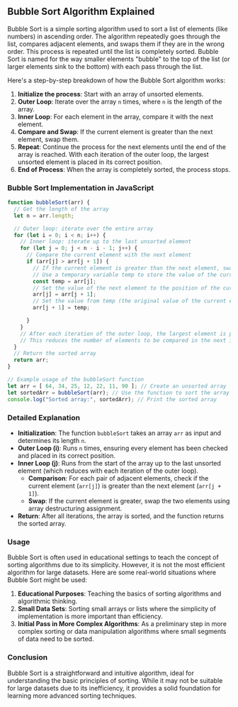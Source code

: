 ## Bubble Sort Algorithm Explained

Bubble Sort is a simple sorting algorithm used to sort a list of elements (like numbers) in ascending order. The algorithm repeatedly goes through the list, compares adjacent elements, and swaps them if they are in the wrong order. This process is repeated until the list is completely sorted. Bubble Sort is named for the way smaller elements "bubble" to the top of the list (or larger elements sink to the bottom) with each pass through the list.

Here's a step-by-step breakdown of how the Bubble Sort algorithm works:

1. **Initialize the process**: Start with an array of unsorted elements. 
2. **Outer Loop**: Iterate over the array `n` times, where `n` is the length of the array. 
3. **Inner Loop**: For each element in the array, compare it with the next element. 
4. **Compare and Swap**: If the current element is greater than the next element, swap them. 
5. **Repeat**: Continue the process for the next elements until the end of the array is reached. With each iteration of the outer loop, the largest unsorted element is placed in its correct position. 
6. **End of Process**: When the array is completely sorted, the process stops.

### Bubble Sort Implementation in JavaScript
```javascript
function bubbleSort(arr) {
  // Get the length of the array
  let n = arr.length;

  // Outer loop: iterate over the entire array
  for (let i = 0; i < n; i++) {
    // Inner loop: iterate up to the last unsorted element
    for (let j = 0; j < n - i - 1; j++) {
      // Compare the current element with the next element
      if (arr[j] > arr[j + 1]) {
        // If the current element is greater than the next element, swap them
        // Use a temporary variable temp to store the value of the current element
        const temp = arr[j];
        // Set the value of the next element to the position of the current element
        arr[j] = arr[j + 1];
        // Set the value from temp (the original value of the current element) to the position of the next element
        arr[j + 1] = temp;

      }
    }
    // After each iteration of the outer loop, the largest element is placed in its correct position
    // This reduces the number of elements to be compared in the next iteration
  }
  // Return the sorted array
  return arr;
}

// Example usage of the bubbleSort function
let arr = [ 64, 34, 25, 12, 22, 11, 90 ]; // Create an unsorted array
let sortedArr = bubbleSort(arr); // Use the function to sort the array
console.log("Sorted array:", sortedArr); // Print the sorted array

```

### Detailed Explanation

- **Initialization**: The function `bubbleSort` takes an array `arr` as input and determines its length `n`. 
- **Outer Loop (i)**: Runs `n` times, ensuring every element has been checked and placed in its correct position. 
- **Inner Loop (j)**: Runs from the start of the array up to the last unsorted element (which reduces with each iteration of the outer loop). 
  - **Comparison**: For each pair of adjacent elements, check if the current element (`arr[j]`) is greater than the next element (`arr[j + 1]`).
  - **Swap**: If the current element is greater, swap the two elements using array destructuring assignment.
- **Return**: After all iterations, the array is sorted, and the function returns the sorted array.

### Usage

Bubble Sort is often used in educational settings to teach the concept of sorting algorithms due to its simplicity. However, it is not the most efficient algorithm for large datasets. Here are some real-world situations where Bubble Sort might be used:

1. **Educational Purposes**: Teaching the basics of sorting algorithms and algorithmic thinking. 
2. **Small Data Sets**: Sorting small arrays or lists where the simplicity of implementation is more important than efficiency. 
3. **Initial Pass in More Complex Algorithms**: As a preliminary step in more complex sorting or data manipulation algorithms where small segments of data need to be sorted.

### Conclusion
Bubble Sort is a straightforward and intuitive algorithm, ideal for understanding the basic principles of sorting. While it may not be suitable for large datasets due to its inefficiency, it provides a solid foundation for learning more advanced sorting techniques.